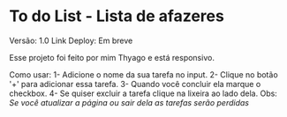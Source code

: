 # To do List - Lista de afazeres

Versão: 1.0
Link Deploy: Em breve

Esse projeto foi feito por mim Thyago e está responsivo.

Como usar: 
1- Adicione o nome da sua tarefa no input.
2- Clique no botão '+' para adicionar essa tarefa.
3- Quando você concluir ela marque o checkbox.
4- Se quiser excluir a tarefa clique na lixeira ao lado dela.
Obs: *Se você atualizar a página ou sair dela as tarefas serão perdidas*
